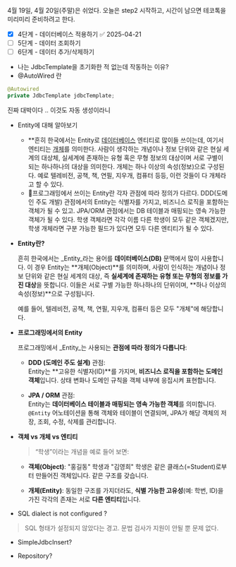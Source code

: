 4월 19일, 4월 20일(주말)은 쉬었다.
오늘은 step2 시작하고, 시간이 남으면 테코톡을 미리미리 준비하려고 한다.

- [x] 4단계 - 데이터베이스 적용하기 ✅ 2025-04-21
- [ ] 5단계 - 데이터 조회하기
- [ ] 6단계 - 데이터 추가/삭제하기

- 나는 JdbcTemplate을 초기화한 적 없는데 작동하는 이유?
- @AutoWired 란
```java
@Autowired  
private JdbcTemplate jdbcTemplate;
```
진짜 대박이다 .. 이것도 자동 생성이라니


- Entity에 대해 알아보기
  - **흔히 한국에서는 Entity로 [데이터베이스](https://namu.wiki/w/%EB%8D%B0%EC%9D%B4%ED%84%B0%EB%B2%A0%EC%9D%B4%EC%8A%A4 "데이터베이스") 엔티티로 많이들 쓰이는데, 여기서 엔티티는 [개체](https://namu.wiki/w/%EA%B0%9C%EC%B2%B4#s-3 "개체")를 의미한다.  사람이 생각하는 개념이나 정보 단위와 같은 현실 세계의 대상체, 실세계에 존재하는 유형 혹은 무형 정보의 대상이며 서로 구별이 되는 하나하나의 대상을 의미한다. 개체는 하나 이상의 속성(정보)으로 구성된다. 예로 텔레비전, 공책, 책, 연필, 지우개, 컴퓨터 등등, 이런 것들이 다 개체라고 할 수 있다.
  - 프로그래밍에서 쓰이는 Entity란 각자 관점에 따라 정의가 다르다. DDD(도메인 주도 개발) 관점에서의 Entity는 식별자를 가지고, 비즈니스 로직을 포함하는 객체가 될 수 있고. JPA/ORM  관점에서는 DB 테이블과 매핑되는 영속 가능한 객체가 될 수 있다. 학생 객체라면 각각 이름 다른 학생이 모두 같은 객체겠지만, 학생 개체라면 구분 가능한 필드가 있다면 모두 다른 엔티티가 될 수 있다.

- **Entity란?**
    
    흔히 한국에서는 _Entity_라는 용어를 **데이터베이스(DB)** 문맥에서 많이 사용합니다. 이 경우 Entity는 **개체(Object)**를 의미하며, 사람이 인식하는 개념이나 정보 단위와 같은 현실 세계의 대상, 즉 **실세계에 존재하는 유형 또는 무형의 정보를 가진 대상**을 뜻합니다. 이들은 서로 구별 가능한 하나하나의 단위이며, **하나 이상의 속성(정보)**으로 구성됩니다.
    
    예를 들어, 텔레비전, 공책, 책, 연필, 지우개, 컴퓨터 등은 모두 "개체"에 해당합니다.
    
- **프로그래밍에서의 Entity**
    
    프로그래밍에서 _Entity_는 사용되는 **관점에 따라 정의가 다릅니다**:
    
    - **DDD (도메인 주도 설계)** 관점:  
        Entity는 **고유한 식별자(ID)**를 가지며, **비즈니스 로직을 포함하는 도메인 객체**입니다. 상태 변화나 도메인 규칙을 객체 내부에 응집시켜 표현합니다.
        
    - **JPA / ORM** 관점:  
        Entity는 **데이터베이스 테이블과 매핑되는 영속 가능한 객체**를 의미합니다. `@Entity` 어노테이션을 통해 객체와 테이블이 연결되며, JPA가 해당 객체의 저장, 조회, 수정, 삭제를 관리합니다.
        
- **객체 vs 개체 vs 엔티티**
    
    > “학생”이라는 개념을 예로 들어 보면:
    
    - **객체(Object)**: "홍길동" 학생과 "김영희" 학생은 같은 클래스(=Student)로부터 만들어진 객체입니다. 같은 구조를 갖습니다.
        
    - **개체(Entity)**: 동일한 구조를 가지더라도, **식별 가능한 고유성**(예: 학번, ID)을 가진 각각의 존재는 서로 **다른 엔티티**입니다.



- SQL dialect is not configured ?
> SQL 형태가 설정되지 않았다는 경고. 문법 검사가 지원이 안될 뿐 문제 없다.

- SimpleJdbcInsert?

- Repository?